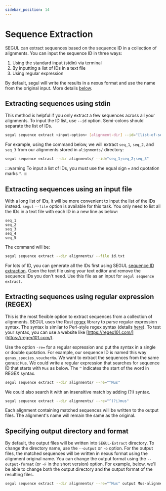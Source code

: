 ```yaml
---
sidebar_position: 14
---
```


# Sequence Extraction

SEGUL can extract sequences based on the sequence ID in a collection of alignments. You can input the sequence ID in three ways:

1. Using the standard input (stdin) via terminal
2. By inputting a list of IDs in a text file
3. Using regular expression

By default, segul will write the results in a nexus format and use the name from the original input. More details [below](./extract#specifying-output-directory-and-format).

## Extracting sequences using stdin

This method is helpful if you only extract a few sequences across all your alignments. To input the ID list, use `--id` option. Semi-colons should separate the list of IDs.

```Bash
segul sequence extract <input-option> [alignment-dir] --id="[list-of-sequence-id]"
```

For example, using the command below, we will extract `seq_1`, `seq_2`, and `seq_3` from our alignments stored in `alignments/` directory:

```Bash
segul sequence extract --dir alignments/ --id="seq_1;seq_2;seq_3"
```

:::warning
To input a list of IDs, you must use the equal sign `=` and quotation marks `"`.
:::

## Extracting sequences using an input file

With a long list of IDs, it will be more convenient to input the list of the IDs instead. `segul` `--file` option is available for this task. You only need to list all the IDs in a text file with each ID in a new line as below:

```Text
seq_1
seq_2
seq_3
seq_4
seq_5
```

The command will be:

```Bash
segul sequence extract --dir alignments/ --file id.txt
```

For lots of ID, you can generate all the IDs first using SEGUL [sequence ID extraction](./id). Open the text file using your text editor and remove the sequence IDs you don't need. Use this file as an input for `segul sequence extract`.

## Extracting sequences using regular expression (REGEX)

This is the most flexible option to extract sequences from a collection of alignments. SEGUL uses the Rust [regex](https://docs.rs/regex/latest/regex/) library to parse regular expression syntax. The syntax is similar to Perl-style regex syntax (details [here](https://docs.rs/regex/latest/regex/#syntax)). To test your syntax, you can use a website like [https://regex101.com/](https://regex101.com/).

Use the option `-re=` for a regular expression and put the syntax in a single or double quotation. For example, our sequence ID is named this way `genus_species_voucherNo`. We want to extract the sequences from the same genus: `Mus`. We could write a regular expression that searches for sequence ID that starts with `Mus` as below. The `^` indicates the start of the word in REGEX syntax.

```Bash
segul sequence extract --dir alignments/ --re="^Mus"
```

We could also search it with an insensitive match by adding (?i) syntax.

```Bash
segul sequence extract --dir alignments/ --re="^(?i)mus"
```

Each alignment containing matched sequences will be written to the output files. The alignment's name will remain the same as the original.

## Specifying output directory and format

By default, the output files will be written into `SEGUL-Extract` directory. To change the directory name, use the `--output` or `-o` option. For the output files, the matched sequences will be written in nexus format using the alignment original name. You can change the output format using the `--output-format` (or `-F` in the short version) option. For example, below, we'll be able to change both the output directory and the output format of the resulting files.

```Bash
segul sequence extract --dir alignments/ --re="^Mus" output Mus-alignment/ --output-format Fasta
```
